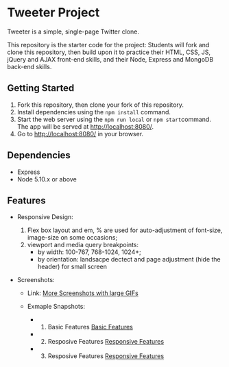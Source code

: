 # Tweeter Project

Tweeter is a simple, single-page Twitter clone.

This repository is the starter code for the project: Students will fork and clone this repository, then build upon it to practice their HTML, CSS, JS, jQuery and AJAX front-end skills, and their Node, Express and MongoDB back-end skills.

## Getting Started

1. Fork this repository, then clone your fork of this repository.
2. Install dependencies using the `npm install` command.
3. Start the web server using the `npm run local` or `npm start`command. The app will be served at <http://localhost:8080/>.
4. Go to <http://localhost:8080/> in your browser.

## Dependencies

- Express
- Node 5.10.x or above

## Features

- Responsive Design: 
  1. Flex box layout and em, % are used for auto-adjustment of font-size, image-size on some occasions;
  2. viewport and media query breakpoints: 
     - by width: 100-767, 768-1024, 1024+;
     - by orientation: landsacpe dectect and page adjustment (hide the header) for small screen

- Screenshots: 

  * Link: [More Screenshots with large GIFs](./screentshots/)

  * Exmaple Snapshots: 

    - 1. Basic Features
    [Basic Features](https://github.com/denven/tweeter/blob/master/screenshots/01-Basic%20features.gif#pic_center=960x500)

    - 2. Resposive Features
    [Responsive Features](https://github.com/denven/tweeter/blob/master/screenshots/02-Responsive%20Design%201.gif#pic_center=960x500)

    - 3. Resposive Features
    [Responsive Features](https://github.com/denven/tweeter/blob/master/screenshots/04-Responsive%20Design%203.gif#pic_center=960x500)

